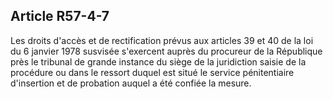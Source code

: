 Article R57-4-7
----
Les droits d'accès et de rectification prévus aux articles 39 et 40 de la loi du
6 janvier 1978 susvisée s'exercent auprès du procureur de la République près le
tribunal de grande instance du siège de la juridiction saisie de la procédure ou
dans le ressort duquel est situé le service pénitentiaire d'insertion et de
probation auquel a été confiée la mesure.
